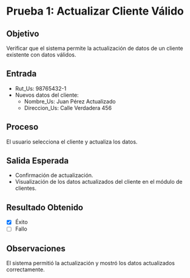 # Prueba 1: Actualizar Cliente Válido

## Objetivo
Verificar que el sistema permite la actualización de datos de un cliente existente con datos válidos.

## Entrada
- Rut_Us: 98765432-1
- Nuevos datos del cliente:
  - Nombre_Us: Juan Pérez Actualizado
  - Direccion_Us: Calle Verdadera 456

## Proceso
El usuario selecciona el cliente y actualiza los datos.

## Salida Esperada
- Confirmación de actualización.
- Visualización de los datos actualizados del cliente en el módulo de clientes.

## Resultado Obtenido
- [X] Éxito
- [ ] Fallo

## Observaciones
El sistema permitió la actualización y mostró los datos actualizados correctamente.
